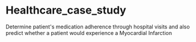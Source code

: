 # Healthcare_case_study
Determine patient's medication adherence through hospital visits and also predict whether a patient would experience a Myocardial Infarction
